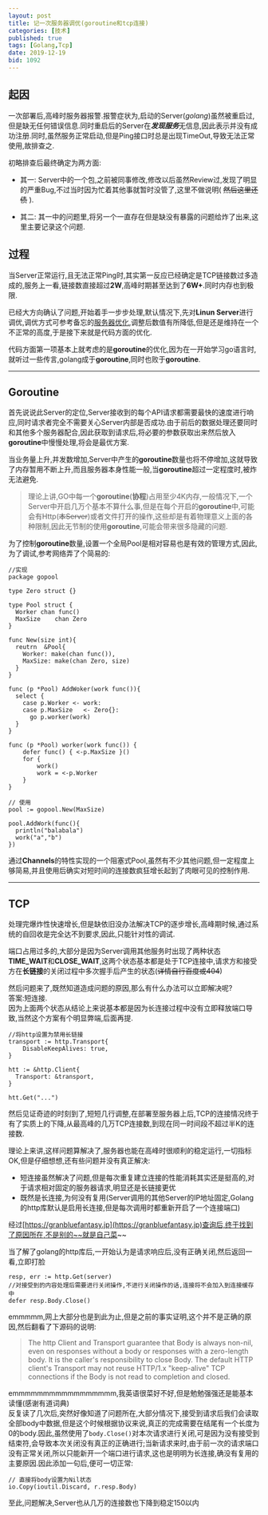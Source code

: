 ```yaml
---
layout: post
title: 记一次服务器调优(goroutine和tcp连接)
categories: [技术]
published: true
tags: [Golang,Tcp]
date: 2019-12-19
bid: 1092
---
```


## 起因
一次部署后,高峰时服务器报警.报警症状为,启动的Server(*golang*)虽然被重启过,但是缺无任何错误信息.同时重启后的Server在***发现服务***无信息,因此表示并没有成功注册.同时,虽然服务正常启动,但是Ping接口时总是出现TimeOut,导致无法正常使用,故排查之.

初略排查后最终确定为两方面:

* 其一: Server中的一个包,之前被同事修改,修改以后虽然Review过,发现了明显的严重Bug,不过当时因为忙着其他事就暂时没管了,这里不做说明( ~~然后这里还债~~ ).

* 其二: 其一中的问题里,将另一个一直存在但是缺没有暴露的问题给炸了出来,这里主要记录这个问题.


## 过程
当Server正常运行,且无法正常Ping时,其实第一反应已经确定是TCP链接数过多造成的,服务上一看,链接数直接超过**2W**,高峰时期甚至达到了**6W+**.同时内存也到极限.

已经大方向确认了问题,开始着手一步步处理,默认情况下,先对**Linun Server**进行调优,调优方式可参考备忘的[服务器优化](/2019-12/linux服务器配置优化),调整后数值有所降低,但是还是维持在一个不正常的高度,于是接下来就是代码方面的优化.

代码方面第一项基本上就考虑的是**goroutine**的优化,因为在一开始学习go语言时,就听过一些传言,golang成于**goroutine**,同时也败于**goroutine**.

---

## Goroutine
首先说说此Server的定位,Server接收到的每个API请求都需要最快的速度进行响应,同时请求者完全不需要关心Server内部是否成功.由于前后的数据处理还要同时和其他多个服务器配合,因此获取到请求后,将必要的参数获取出来然后放入**goroutine**中慢慢处理,将会是最优方案.

当业务量上升,并发数增加,Server中产生的**goroutine**数量也将不停增加,这就导致了内存暂用不断上升,而且服务器本身性能一般,当**goroutine**超过一定程度时,被炸无法避免.
>理论上讲,GO中每一个**goroutine**(**协程**)占用至少4K内存,一般情况下,一个Server中开启几万个基本不算什么事,但是在每个开启的**goroutine**中,可能会有Http(~~本Server~~)或者文件打开的操作,这些却是有着物理意义上面的各种限制,因此无节制的使用**goroutine**,可能会带来很多隐藏的问题.

为了控制**goroutine**数量,设置一个全局Pool是相对容易也是有效的管理方式,因此,为了调试,参考网络弄了个简易的:
```golang
//实现
package gopool

type Zero struct {}

type Pool struct {
  Worker chan func()
  MaxSize    chan Zero
}

func New(size int){
  reutrn  &Pool{
    Worker: make(chan func()),
    MaxSize: make(chan Zero, size)
  }
}

func (p *Pool) AddWoker(work func()){
  select {
    case p.Worker <- work:
    case p.MaxSize   <- Zero{}:
      go p.worker(work)
  }
}

func (p *Pool) worker(work func()) {
	defer func() { <-p.MaxSize }()
	for {
		work()
		work = <-p.Worker
	}
}

// 使用
pool := gopool.New(MaxSize)

pool.AddWork(func(){
  println("balabala")
  work("a","b")
})
```
通过**Channels**的特性实现的一个阻塞式Pool,虽然有不少其他问题,但一定程度上够简易,并且使用后确实对短时间的连接数疯狂增长起到了肉眼可见的控制作用.

---

## TCP

处理完爆炸性快速增长,但是缺依旧没办法解决TCP的逐步增长,高峰期时候,通过系统的自回收是完全达不到要求,因此,只能针对性的调试.

端口占用过多的,大部分是因为Server调用其他服务时出现了两种状态**TIME_WAIT**和**CLOSE_WAIT**,这两个状态基本都是处于TCP连接中,请求方和接受方在**长链接**的关闭过程中多次握手后产生的状态(~~详情自行百度或404~~)

然后问题来了,既然知道造成问题的原因,那么有什么办法可以立即解决呢?<br/>答案:短连接.<br/>因为上面两个状态从结论上来说基本都是因为长连接过程中没有立即释放端口导致,当然这个方案有个明显弊端,后面再提.

```golang
//将http设置为禁用长链接
transport := http.Transport{
	DisableKeepAlives: true,
}
	
htt := &http.Client{
  Transport: &transport,
}

htt.Get("...")
```

然后见证奇迹的时刻到了,短短几行调整,在部署至服务器上后,TCP的连接情况终于有了实质上的下降,从最高峰的几万TCP连接数,到现在同一时间段不超过半K的连接数.

理论上来讲,这样问题算解决了,服务器也能在高峰时很顺利的稳定运行,一切指标OK,但是仔细想想,还有些问题并没有真正解决:
* 短连接虽然解决了问题,但是每次重复建立连接的性能消耗其实还是挺高的,对于请求相对固定的服务器请求,明显还是长链接更优
* 既然是长连接,为何没有复用(Server调用的其他Server的IP地址固定,Golang的http库默认是启用长连接,但是每次调用时都重新开启了一个连接端口)

经过[https://granbluefantasy.jp](https://granbluefantasy.jp)查询后,终于找到了原因所在,不是别的~~就是自己菜~~

当了解了golang的http库后,一开始认为是请求响应后,没有正确关闭,然后返回一看,立即打脸
```golang
resp, err := http.Get(server)
//对接受到的内容处理后需要进行关闭操作,不进行关闭操作的话,连接将不会加入到连接缓存中
defer resp.Body.Close()
```

emmmmm,网上大部分也是到此为止,但是之前的事实证明,这个并不是正确的原因,然后翻看了下源码的说明:
> The http Client and Transport guarantee that Body is always
> non-nil, even on responses without a body or responses with
> a zero-length body. It is the caller's responsibility to
> close Body. The default HTTP client's Transport may not
> reuse HTTP/1.x "keep-alive" TCP connections if the Body is
> not read to completion and closed.

emmmmmmmmmmmmmmmmm,我英语很菜好不好,但是勉勉强强还是能基本读懂(感谢有道词典)<br />
反复读了几次后,突然好像知道了问题所在,大部分情况下,接受到请求后我们会读取全部body中数据,但是这个时候根据协议来说,真正的完成需要在结尾有一个长度为0的body.因此,虽然使用了`body.Close()`对本次请求进行关闭,可是因为没有接受到结束符,会导致本次关闭没有真正的正确进行;当新请求来时,由于前一次的请求端口没有正常关闭,所以只能新开一个端口进行请求,这也是明明为长连接,确没有复用的主要原因.因此添加一句后,便可一切正常:
```golang
// 直接将body设置为Nil状态
io.Copy(ioutil.Discard, r.resp.Body)
```

至此,问题解决,Server也从几万的连接数也下降到稳定150以内










